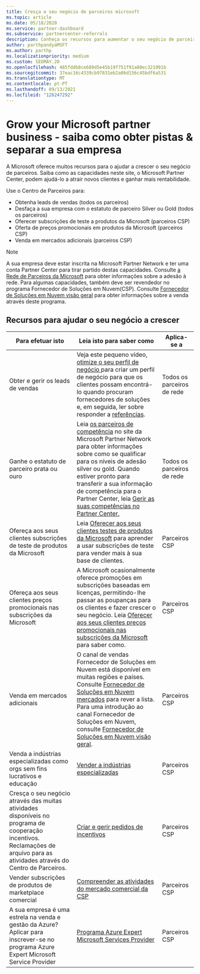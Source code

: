 ```yaml
---
title: Cresça o seu negócio de parceiros microsoft
ms.topic: article
ms.date: 05/18/2020
ms.service: partner-dashboard
ms.subservice: partnercenter-referrals
description: Conheça os recursos para aumentar o seu negócio de parceiros da Microsoft. Isto inclui como obter leads de vendas (referências) da Microsoft.
author: parthpandyaMSFT
ms.author: parthp
ms.localizationpriority: medium
ms.custom: SEOMAY.20
ms.openlocfilehash: 485fddb8ce689d5e45b19f751f91a80ec321991b
ms.sourcegitcommit: 37eac16c4339cb97831eb2a86d156c45bdf6a531
ms.translationtype: MT
ms.contentlocale: pt-PT
ms.lasthandoff: 09/13/2021
ms.locfileid: "126247292"
---
```

# <a name="grow-your-microsoft-partner-business---learn-how-to-get-leads--set-your-company-apart"></a>Grow your Microsoft partner business - saiba como obter pistas & separar a sua empresa

A Microsoft oferece muitos recursos para o ajudar a crescer o seu negócio de parceiros. Saiba como as capacidades neste site, o Microsoft Partner Center, podem ajudá-lo a atrair novos clientes e ganhar mais rentabilidade.

Use o Centro de Parceiros para:

- Obtenha leads de vendas (todos os parceiros)
- Desfaça a sua empresa com o estatuto de parceiro Silver ou Gold (todos os parceiros)
- Oferecer subscrições de teste a produtos da Microsoft (parceiros CSP)
- Oferta de preços promocionais em produtos da Microsoft (parceiros CSP)
- Venda em mercados adicionais (parceiros CSP)

> [!NOTE]  
> A sua empresa deve estar inscrita na Microsoft Partner Network e ter uma conta Partner Center para tirar partido destas capacidades. Consulte [a Rede de Parceiros da Microsoft](mpn-overview.md) para obter informações sobre a adesão à rede. Para algumas capacidades, também deve ser revendedor no programa Fornecedor de Soluções em Nuvem(CSP). Consulte [Fornecedor de Soluções em Nuvem visão geral](csp-overview.md) para obter informações sobre a venda através deste programa.

## <a name="resources-to-help-your-business-grow"></a>Recursos para ajudar o seu negócio a crescer

|  **Para efetuar isto**  |  **Leia isto para saber como**  |  **Aplica-se a**  |
|--------------|-----------|--------------
| Obter e gerir os leads de vendas | Veja este pequeno vídeo, [otimize o seu perfil de negócio ](https://player.vimeo.com/video/252788046 ) para criar um perfil de negócio para que os clientes possam encontrá-lo quando procuram fornecedores de soluções e, em seguida, ler sobre responder a [referências](manage-leads.md). | Todos os parceiros de rede |
| Ganhe o estatuto de parceiro prata ou ouro | Leia [os parceiros de competência](https://partner.microsoft.com/membership/competencies) no site da Microsoft Partner Network para obter informações sobre como se qualificar para os níveis de adesão silver ou gold. Quando estiver pronto para transferir a sua informação de competência para o Partner Center, leia [Gerir as suas competências no Partner Center.](learn-about-competencies.md) | Todos os parceiros de rede |
| Ofereça aos seus clientes subscrições de teste de produtos da Microsoft | Leia [Oferecer aos seus clientes testes de produtos da Microsoft](offer-your-customers-trials-of-microsoft-products.md) para aprender a usar subscrições de teste para vender mais à sua base de clientes.| Parceiros CSP |
| Ofereça aos seus clientes preços promocionais nas subscrições da Microsoft | A Microsoft ocasionalmente oferece promoções em subscrições baseadas em licenças, permitindo-lhe passar as poupanças para os clientes e fazer crescer o seu negócio. Leia [Oferecer aos seus clientes preços promocionais nas subscrições da Microsoft](promotions.md) para saber como. | Parceiros CSP |
| Venda em mercados adicionais | O canal de vendas Fornecedor de Soluções em Nuvem está disponível em muitas regiões e países. Consulte [Fornecedor de Soluções em Nuvem mercados](agreements.md) para rever a lista. Para uma introdução ao canal Fornecedor de Soluções em Nuvem, consulte [Fornecedor de Soluções em Nuvem visão geral](csp-overview.md).  | Parceiros CSP |
Venda a indústrias especializadas como orgs sem fins lucrativos e educação|[Vender a indústrias especializadas](get-special-pricing-for-offers.md)|Parceiros CSP|
|Cresça o seu negócio através das muitas atividades disponíveis no programa de cooperação incentivos. Reclamações de arquivo para as atividades através do Centro de Parceiros.| [Criar e gerir pedidos de incentivos](create-incentives-claims.md)|Parceiros CSP|
|Vender subscrições de produtos de marketplace comercial|[Compreender as atividades do mercado comercial da CSP](csp-commercial-marketplace-overview.md)|Parceiros CSP|
|A sua empresa é uma estrela na venda e gestão da Azure? Aplicar para inscrever-se no programa Azure Expert Microsoft Service Provider|[Programa Azure Expert Microsoft Services Provider](azure-expert-msp.md)|Parceiros CSP|
